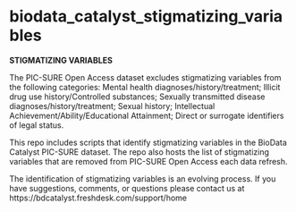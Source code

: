 # biodata_catalyst_stigmatizing_variables
<b>STIGMATIZING VARIABLES</b>
<p>The PIC-SURE Open Access dataset excludes stigmatizing variables from the following categories: Mental health diagnoses/history/treatment; Illicit drug use history/Controlled substances; Sexually transmitted disease diagnoses/history/treatment; Sexual history; Intellectual Achievement/Ability/Educational Attainment; Direct or surrogate identifiers of legal status.</p>
<p>This repo includes scripts that identify stigmatizing variables in the BioData Catalyst PIC-SURE dataset. The repo also hosts the list of stigmatizing variables that are removed from PIC-SURE Open Access each data refresh. </p>
<p>The identification of stigmatizing variables is an evolving process. If you have suggestions, comments, or questions please contact us at https://bdcatalyst.freshdesk.com/support/home
